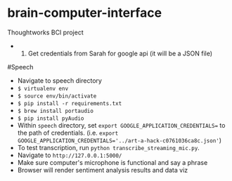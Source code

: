 # brain-computer-interface
Thoughtworks BCI project

- 1) Get credentials from Sarah for google api (it will be a JSON file)

#Speech
-   Navigate to speech directory
-  `$ virtualenv env`
-  `$ source env/bin/activate`
-  `$ pip install -r requirements.txt`
-  `$ brew install portaudio`
-  `$ pip install pyAudio`
-  Within `speech` directory, set `export GOOGLE_APPLICATION_CREDENTIALS=` to the path of credentials. (i.e. `export GOOGLE_APPLICATION_CREDENTIALS='../art-a-hack-c0761036ca8c.json'`)
-  To test transcription, run `python transcribe_streaming_mic.py`. 
-  Navigate to `http://127.0.0.1:5000/`
-  Make sure computer's microphone is functional and say a phrase
-  Browser will render sentiment analysis results and data viz

 

